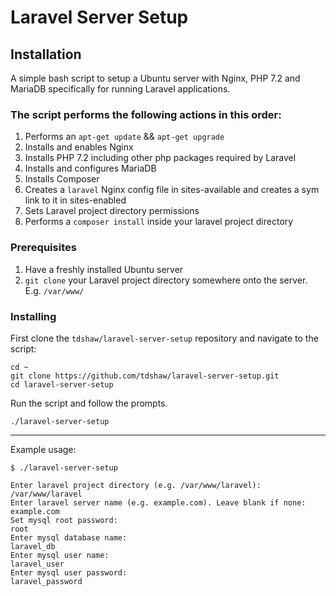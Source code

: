 # Laravel Server Setup

## Installation

A simple bash script to setup a Ubuntu server with Nginx, PHP 7.2 and MariaDB specifically for running Laravel applications.

### The script performs the following actions in this order:

1. Performs an `apt-get update` && `apt-get upgrade`
2. Installs and enables Nginx
3. Installs PHP 7.2 including other php packages required by Laravel
4. Installs and configures MariaDB
5. Installs Composer
6. Creates a `laravel` Nginx config file in sites-available and creates a sym link to it in sites-enabled 
7. Sets Laravel project directory permissions 
8. Performs a `composer install` inside your laravel project directory

### Prerequisites

1. Have a freshly installed Ubuntu server
2. `git clone` your Laravel project directory somewhere onto the server. E.g. `/var/www/`

### Installing

First clone the `tdshaw/laravel-server-setup` repository and navigate to the script:

```
cd ~
git clone https://github.com/tdshaw/laravel-server-setup.git
cd laravel-server-setup
```

Run the script and follow the prompts.

```
./laravel-server-setup
```

- - - -

Example usage:
```
$ ./laravel-server-setup

Enter laravel project directory (e.g. /var/www/laravel):
/var/www/laravel
Enter laravel server name (e.g. example.com). Leave blank if none:
example.com
Set mysql root password:
root
Enter mysql database name:
laravel_db
Enter mysql user name:
laravel_user
Enter mysql user password:
laravel_password
```

